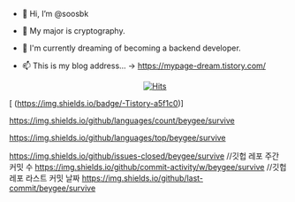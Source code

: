 - 👋 Hi, I’m @soosbk
- 👀 My major is cryptography.
- 🌱 I'm currently dreaming of becoming a backend developer.
- 📫 This is my blog address... -> https://mypage-dream.tistory.com/



  <div align=center>
	
  [![Hits](https://hits.seeyoufarm.com/api/count/incr/badge.svg?url=https%3A%2F%2Fgithub.com%2Fzzsza)](https://hits.seeyoufarm.com) 
	
  </div>
  <div align=center>
 [ (https://img.shields.io/badge/-Tistory-a5f1c0)]
  </div>
  
  https://img.shields.io/github/languages/count/beygee/survive 

https://img.shields.io/github/languages/top/beygee/survive

https://img.shields.io/github/issues-closed/beygee/survive
//깃헙 레포 주간 커밋 수
https://img.shields.io/github/commit-activity/w/beygee/survive
//깃헙 레포 라스트 커밋 날짜
https://img.shields.io/github/last-commit/beygee/survive

